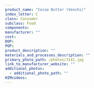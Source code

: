 ```yaml
---
product_name: "Cocoa Butter (Venchi)"
index_letter: C
class: Consumer
subclass: Food
components:
manufacturer: ""
cost: 
DOP: 
POP: 
product_description: ""
materials_and_processes_description: ""
primary_photo_path: /photos/3141.jpg
link_to_manufacturer_website: ""
additional_photos:
  - additional_photo_path: ""
HIMvideos:
---
```

